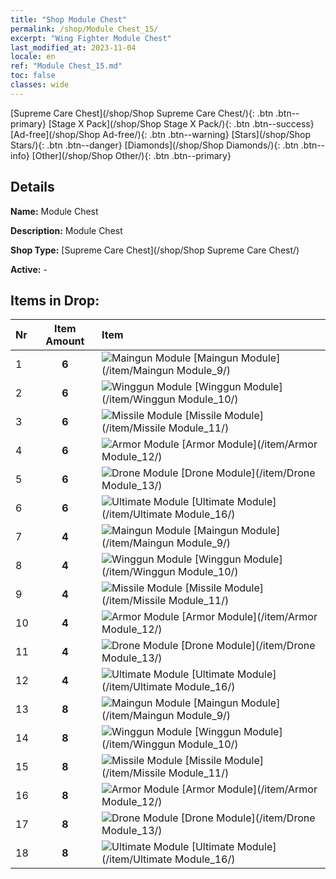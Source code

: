 ```yaml
---
title: "Shop Module Chest"
permalink: /shop/Module Chest_15/
excerpt: "Wing Fighter Module Chest"
last_modified_at: 2023-11-04
locale: en
ref: "Module Chest_15.md"
toc: false
classes: wide
---
```



  [Supreme Care Chest](/shop/Shop Supreme Care Chest/){: .btn .btn--primary}   [Stage X Pack](/shop/Shop Stage X Pack/){: .btn .btn--success}   [Ad-free](/shop/Shop Ad-free/){: .btn .btn--warning}   [Stars](/shop/Shop Stars/){: .btn .btn--danger}   [Diamonds](/shop/Shop Diamonds/){: .btn .btn--info}   [Other](/shop/Shop Other/){: .btn .btn--primary} 

## Details

 **Name:** Module Chest 

 **Description:** Module Chest

 **Shop Type:** [Supreme Care Chest](/shop/Shop Supreme Care Chest/)

 **Active:** - 



## Items in Drop:

  |  Nr | Item Amount  |       Item       |
  |:----|:------------:|:-----------------|
  | 1 | **6**  | ![Maingun Module](/images/item/Maingun_Module_p.png) [Maingun Module](/item/Maingun Module_9/) | 
  | 2 | **6**  | ![Winggun Module](/images/item/Winggun_Module_p.png) [Winggun Module](/item/Winggun Module_10/) | 
  | 3 | **6**  | ![Missile Module](/images/item/Missile_Module_p.png) [Missile Module](/item/Missile Module_11/) | 
  | 4 | **6**  | ![Armor Module](/images/item/Armor_Module_p.png) [Armor Module](/item/Armor Module_12/) | 
  | 5 | **6**  | ![Drone Module](/images/item/Drone_Module_p.png) [Drone Module](/item/Drone Module_13/) | 
  | 6 | **6**  | ![Ultimate Module](/images/item/Ultimate_Module_p.png) [Ultimate Module](/item/Ultimate Module_16/) | 
  | 7 | **4**  | ![Maingun Module](/images/item/Maingun_Module_p.png) [Maingun Module](/item/Maingun Module_9/) | 
  | 8 | **4**  | ![Winggun Module](/images/item/Winggun_Module_p.png) [Winggun Module](/item/Winggun Module_10/) | 
  | 9 | **4**  | ![Missile Module](/images/item/Missile_Module_p.png) [Missile Module](/item/Missile Module_11/) | 
  | 10 | **4**  | ![Armor Module](/images/item/Armor_Module_p.png) [Armor Module](/item/Armor Module_12/) | 
  | 11 | **4**  | ![Drone Module](/images/item/Drone_Module_p.png) [Drone Module](/item/Drone Module_13/) | 
  | 12 | **4**  | ![Ultimate Module](/images/item/Ultimate_Module_p.png) [Ultimate Module](/item/Ultimate Module_16/) | 
  | 13 | **8**  | ![Maingun Module](/images/item/Maingun_Module_p.png) [Maingun Module](/item/Maingun Module_9/) | 
  | 14 | **8**  | ![Winggun Module](/images/item/Winggun_Module_p.png) [Winggun Module](/item/Winggun Module_10/) | 
  | 15 | **8**  | ![Missile Module](/images/item/Missile_Module_p.png) [Missile Module](/item/Missile Module_11/) | 
  | 16 | **8**  | ![Armor Module](/images/item/Armor_Module_p.png) [Armor Module](/item/Armor Module_12/) | 
  | 17 | **8**  | ![Drone Module](/images/item/Drone_Module_p.png) [Drone Module](/item/Drone Module_13/) | 
  | 18 | **8**  | ![Ultimate Module](/images/item/Ultimate_Module_p.png) [Ultimate Module](/item/Ultimate Module_16/) | 

